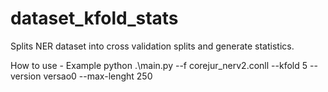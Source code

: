# dataset_kfold_stats
Splits NER dataset into cross validation splits and generate statistics.



How to use - Example
python .\main.py --f corejur_nerv2.conll --kfold 5 --version versao0 --max-lenght 250


